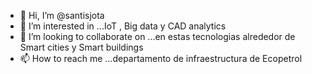 - 👋 Hi, I’m @santisjota
- 👀 I’m interested in ...IoT , Big data y CAD analytics
- 💞️ I’m looking to collaborate on ...en estas tecnologias alrededor de Smart cities y Smart buildings
- 📫 How to reach me ...departamento de infraestructura de Ecopetrol

<!---
santisjota/santisjota is a ✨ special ✨ repository because its `README.md` (this file) appears on your GitHub profile.
You can click the Preview link to take a look at your changes.
--->
